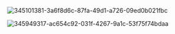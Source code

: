![345101381-3a6f8d6c-87fa-49d1-a726-09ed0b021fbc](https://github.com/user-attachments/assets/f44054d9-b916-4e4d-b670-84a59a84480d)

![345949317-ac654c92-031f-4267-9a1c-53f75f74bdaa](https://github.com/user-attachments/assets/4b4fe158-7ab8-4b04-9c5f-20b8e793bf2d)


